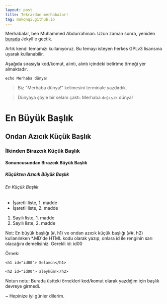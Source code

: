 ```yaml
---
layout: post
title: Tekrardan merhabalar!
tag: mukonqi.github.io
---
```

Merhabalar, ben Muhammed Abdurrahman. Uzun zaman sonra, yeniden [burada](https://mukonqi.github.io) Jekyll'e geçtik.

Artık kendi temamızı kullanıyoruz. Bu temayı isteyen herkes GPLv3 lisansına uyarak kullanabilir.

Aşağıda sırasıyla kod/komut, alıntı, alıntı içindeki belirtme örneği yer almaktadır.

```echo Merhaba dünya!```
> Biz "Merhaba dünya!" kelimesini terminale yazdırdık.

> Dünyaya şöyle bir selam çaktı: Merhaba `değişik` dünya!


<h1 id="id00"> En Büyük Başlık</h1>
<h2 id="id00"> Ondan Azıcık Küçük Başlık</h2>

### İlkinden Birazcık Küçük Başlık

#### Sonuncusundan Birazcık Büyük Başlık

##### Küçükten Azıcık Büyük Başlık

###### En Küçük Başlık


* İşaretli liste, 1. madde
* İşaretli liste, 2. madde

1. Sayılı liste, 1. madde
2. Sayılı liste, 2. madde

Not: En büyük başlığı (#, h1) ve ondan azıcık küçük başlığı (##, h2) kullanılırken *.MD'de HTML kodu olarak yazıp, onlara id ile renginin sarı olacağını demelisiniz. Gerekli id: id00 

Örnek:

```<h1 id="id00"> Selamün</h1>```

```<h2 id="id00"> aleyküm!</h2>```

Notun notu: Burada üstteki örnekleri kod/komut olarak yazdığım için başlık devreye girmedi.

~ Hepinize iyi günler dilerim. 
